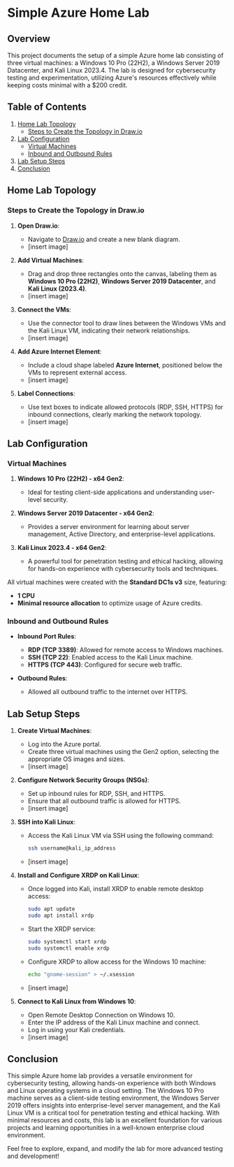 # Simple Azure Home Lab

## Overview

This project documents the setup of a simple Azure home lab consisting of three virtual machines: a Windows 10 Pro (22H2), a Windows Server 2019 Datacenter, and Kali Linux 2023.4. The lab is designed for cybersecurity testing and experimentation, utilizing Azure's resources effectively while keeping costs minimal with a $200 credit.

## Table of Contents

1. [Home Lab Topology](#home-lab-topology)
   - [Steps to Create the Topology in Draw.io](#home-lab-topology)
2. [Lab Configuration](#lab-configuration)
   - [Virtual Machines](#virtual-machines)
   - [Inbound and Outbound Rules](#inbound-and-outbound-rules)
3. [Lab Setup Steps](#lab-setup-steps)
4. [Conclusion](#conclusion)

## Home Lab Topology

### Steps to Create the Topology in Draw.io

1. **Open Draw.io**:
   - Navigate to [Draw.io](https://www.draw.io) and create a new blank diagram.
   - [insert image]

2. **Add Virtual Machines**:
   - Drag and drop three rectangles onto the canvas, labeling them as **Windows 10 Pro (22H2)**, **Windows Server 2019 Datacenter**, and **Kali Linux (2023.4)**.
   - [insert image]

3. **Connect the VMs**:
   - Use the connector tool to draw lines between the Windows VMs and the Kali Linux VM, indicating their network relationships.
   - [insert image]

4. **Add Azure Internet Element**:
   - Include a cloud shape labeled **Azure Internet**, positioned below the VMs to represent external access.
   - [insert image]

5. **Label Connections**:
   - Use text boxes to indicate allowed protocols (RDP, SSH, HTTPS) for inbound connections, clearly marking the network topology.
   - [insert image]

## Lab Configuration

### Virtual Machines

1. **Windows 10 Pro (22H2) - x64 Gen2**: 
   - Ideal for testing client-side applications and understanding user-level security.

2. **Windows Server 2019 Datacenter - x64 Gen2**: 
   - Provides a server environment for learning about server management, Active Directory, and enterprise-level applications.

3. **Kali Linux 2023.4 - x64 Gen2**: 
   - A powerful tool for penetration testing and ethical hacking, allowing for hands-on experience with cybersecurity tools and techniques.

All virtual machines were created with the **Standard DC1s v3** size, featuring:
- **1 CPU**
- **Minimal resource allocation** to optimize usage of Azure credits.

### Inbound and Outbound Rules

- **Inbound Port Rules**:
  - **RDP (TCP 3389)**: Allowed for remote access to Windows machines.
  - **SSH (TCP 22)**: Enabled access to the Kali Linux machine.
  - **HTTPS (TCP 443)**: Configured for secure web traffic.

- **Outbound Rules**:
  - Allowed all outbound traffic to the internet over HTTPS.

## Lab Setup Steps

1. **Create Virtual Machines**:
   - Log into the Azure portal.
   - Create three virtual machines using the Gen2 option, selecting the appropriate OS images and sizes.
   - [insert image]

2. **Configure Network Security Groups (NSGs)**:
   - Set up inbound rules for RDP, SSH, and HTTPS.
   - Ensure that all outbound traffic is allowed for HTTPS.
   - [insert image]

3. **SSH into Kali Linux**:
   - Access the Kali Linux VM via SSH using the following command:
     ```bash
     ssh username@kali_ip_address
     ```
   - [insert image]

4. **Install and Configure XRDP on Kali Linux**:
   - Once logged into Kali, install XRDP to enable remote desktop access:
     ```bash
     sudo apt update
     sudo apt install xrdp
     ```
   - Start the XRDP service:
     ```bash
     sudo systemctl start xrdp
     sudo systemctl enable xrdp
     ```
   - Configure XRDP to allow access for the Windows 10 machine:
     ```bash
     echo "gnome-session" > ~/.xsession
     ```
   - [insert image]

5. **Connect to Kali Linux from Windows 10**:
   - Open Remote Desktop Connection on Windows 10.
   - Enter the IP address of the Kali Linux machine and connect.
   - Log in using your Kali credentials.
   - [insert image]

## Conclusion

This simple Azure home lab provides a versatile environment for cybersecurity testing, allowing hands-on experience with both Windows and Linux operating systems in a cloud setting. The Windows 10 Pro machine serves as a client-side testing environment, the Windows Server 2019 offers insights into enterprise-level server management, and the Kali Linux VM is a critical tool for penetration testing and ethical hacking. With minimal resources and costs, this lab is an excellent foundation for various projects and learning opportunities in a well-known enterprise cloud environment.

Feel free to explore, expand, and modify the lab for more advanced testing and development!
